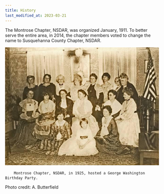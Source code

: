 ```yaml
---
title: History
last_modified_at: 2023-03-21
---
```


The Montrose Chapter, NSDAR, was organized January, 1911.  To better serve the entire area, in 2014, the chapter members voted to change the name to Susquehanna County Chapter, NSDAR.

![1925 Chapter Members](/assets/images/members_1925.jpg)

        Montrose Chapter, NSDAR, in 1925, hosted a George Washington Birthday Party.

  Photo credit: A. Butterfield
